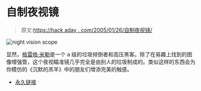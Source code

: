 # 自制夜视镜

> 原文:[https://hack aday . com/2005/01/26/自制夜视镜/](https://hackaday.com/2005/01/26/homemade-night-vision-scope/)

![night vision scope](img/ecc3f7a71d8a7726266badb96921166c.png)

显然，[格雷格·米勒](http://www.angelfire.com/80s/sixmhz/index.html)是一个 a 级的垃圾倾倒者和高压黑客。除了在易趣上找到的图像增强管，这个夜视瞄准镜几乎完全是由别人的垃圾制成的。类似这样的东西会为你模仿的《沉默的羔羊》中的朋友们增添完美的触感。

*   [永久链接](http://www.angelfire.com/80s/sixmhz/infrared.html)